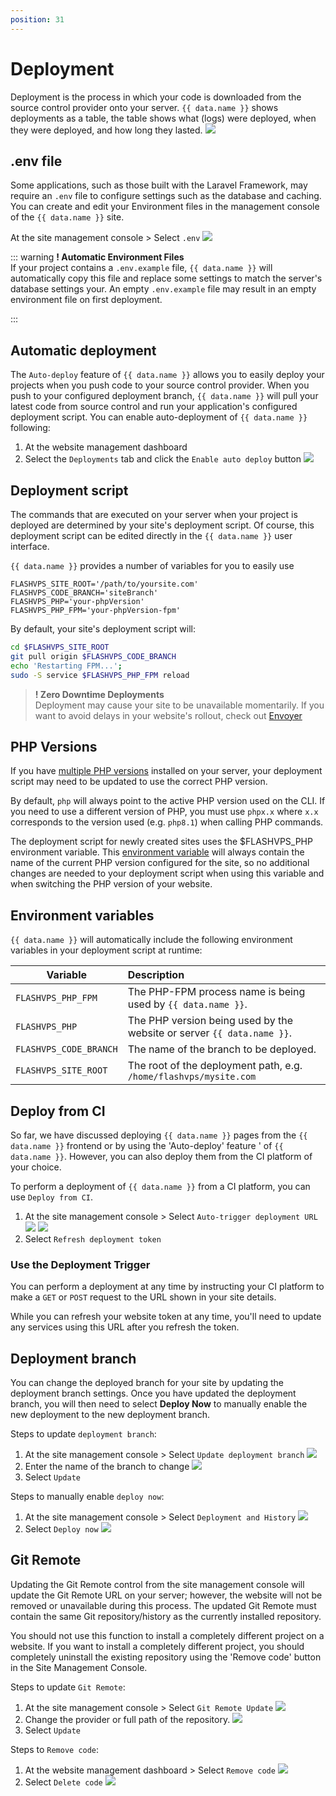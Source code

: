```yaml
---
position: 31
---
```


<script setup>
import { data } from '../../.vitepress/config.data.ts'
</script>

# Deployment

Deployment is the process in which your code is downloaded from the source control provider onto your server. `{{ data.name }}` shows deployments as a table, the table shows what (logs) were deployed, when they were deployed, and how long they lasted.
![](../../images/site-deploy-history.png)

## .env file

Some applications, such as those built with the Laravel Framework, may require an `.env` file to configure settings such as the database and caching. You can create and edit your Environment files in the management console of the `{{ data.name }}` site.

At the site management console > Select `.env`
![](<../../images/docs/en/site/deployment/Screenshot 2024-03-30 at 4.10.01.png>)

::: warning **! Automatic Environment Files**  
If your project contains a `.env.example` file, `{{ data.name }}` will automatically copy this file and replace some settings to match the server's database settings your. An empty `.env.example` file may result in an empty environment file on first deployment.

:::

## Automatic deployment

The `Auto-deploy` feature of `{{ data.name }}` allows you to easily deploy your projects when you push code to your source control provider. When you push to your configured deployment branch, `{{ data.name }}` will pull your latest code from source control and run your application's configured deployment script.
You can enable auto-deployment of `{{ data.name }}` following:

1. At the website management dashboard
2. Select the `Deployments` tab and click the `Enable auto deploy` button
   ![](<../../images/docs/en/site/deployment/Screenshot 2024-03-30 at 4.14.36.png>)

## Deployment script

The commands that are executed on your server when your project is deployed are determined by your site's deployment script. Of course, this deployment script can be edited directly in the `{{ data.name }}` user interface.

`{{ data.name }}` provides a number of variables for you to easily use

```
FLASHVPS_SITE_ROOT='/path/to/yoursite.com'
FLASHVPS_CODE_BRANCH='siteBranch'
FLASHVPS_PHP='your-phpVersion'
FLASHVPS_PHP_FPM='your-phpVersion-fpm'
```

By default, your site's deployment script will:

```bash
cd $FLASHVPS_SITE_ROOT
git pull origin $FLASHVPS_CODE_BRANCH
echo 'Restarting FPM...';
sudo -S service $FLASHVPS_PHP_FPM reload
```

> **! Zero Downtime Deployments**  
> Deployment may cause your site to be unavailable momentarily. If you want to avoid delays in your website's rollout, check out [Envoyer](https://envoyer.io/)

## PHP Versions

If you have [multiple PHP versions](../server/php.md) installed on your server, your deployment script may need to be updated to use the correct PHP version.

By default, `php` will always point to the active PHP version used on the CLI. If you need to use a different version of PHP, you must use `phpx.x` where `x.x` corresponds to the version used (e.g. `php8.1`) when calling PHP commands.

The deployment script for newly created sites uses the $FLASHVPS_PHP environment variable. This [environment variable](#environment-variable) will always contain the name of the current PHP version configured for the site, so no additional changes are needed to your deployment script when using this variable and when switching the PHP version of your website.

## Environment variables

`{{ data.name }}` will automatically include the following environment variables in your deployment script at runtime:

| Variable               | Description                                                            |
| ---------------------- | :--------------------------------------------------------------------- |
| `FLASHVPS_PHP_FPM`     | The PHP-FPM process name is being used by `{{ data.name }}`.           |
| `FLASHVPS_PHP`         | The PHP version being used by the website or server `{{ data.name }}`. |
| `FLASHVPS_CODE_BRANCH` | The name of the branch to be deployed.                                 |
| `FLASHVPS_SITE_ROOT`   | The root of the deployment path, e.g. `/home/flashvps/mysite.com`      |

<!-- > **! Environment Variables**
> FLASHVPS will prefix any variables introduced with FLASHVPS_. Please do not use this 'namespace' when defining your own environment variables. -->

## Deploy from CI

So far, we have discussed deploying `{{ data.name }}` pages from the `{{ data.name }}` frontend or by using the 'Auto-deploy' feature ' of `{{ data.name }}`. However, you can also deploy them from the CI platform of your choice.

To perform a deployment of `{{ data.name }}` from a CI platform, you can use `Deploy from CI`.

1. At the site management console > Select `Auto-trigger deployment URL`
   ![](../../images/site-dashboard.png)
   ![](../../images/site-profile-new-url-auto-deploy.png)
2. Select `Refresh deployment token`

### Use the Deployment Trigger

You can perform a deployment at any time by instructing your CI platform to make a `GET` or `POST` request to the URL shown in your site details.

While you can refresh your website token at any time, you'll need to update any services using this URL after you refresh the token.

<!-- Additional data can be passed to your deployment script via query parameters passed to the deployment trigger URL. For example, when passing the following query parameters `?token=abc1234&env=staging`, FLASHVPS will automatically include a custom FLASHVPS_VAR_ENV variable that will evaluate to 'staging'. -->

## Deployment branch

You can change the deployed branch for your site by updating the deployment branch settings. Once you have updated the deployment branch, you will then need to select **Deploy Now** to manually enable the new deployment to the new deployment branch.

Steps to update `deployment branch`:

1. At the site management console > Select `Update deployment branch`
   ![](../../images/site-dashboard.png)
2. Enter the name of the branch to change
   ![](../../images/site-profile-new-update-branch.png)
3. Select `Update`

Steps to manually enable `deploy now`:

1. At the site management console > Select `Deployment and History`
   ![](../../images/deploy-tab-site-dashboard.png)
2. Select `Deploy now`
   ![](../../images/site-deploy-now.png)

## Git Remote

Updating the Git Remote control from the site management console will update the Git Remote URL on your server; however, the website will not be removed or unavailable during this process. The updated Git Remote must contain the same Git repository/history as the currently installed repository.

You should not use this function to install a completely different project on a website. If you want to install a completely different project, you should completely uninstall the existing repository using the 'Remove code' button in the Site Management Console.

Steps to update `Git Remote`:

1. At the site management console > Select `Git Remote Update`
   ![](../../images/site-dashboard.png)
2. Change the provider or full path of the repository.
   ![](../../images/site-profile-new-update-git-remote.png)
3. Select `Update`

Steps to `Remove code`:

1. At the website management dashboard > Select `Remove code`
   ![](../../images/site-dashboard.png)
2. Select `Delete code`
   ![](../../images/site-profile-new-remove-code.png)
